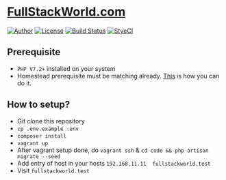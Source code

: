 # [FullStackWorld.com](https://fullstackworld.com/)

[![Author](http://img.shields.io/badge/author-@fullstack_world-blue.svg?style=flat-square)](https://twitter.com/fullstack_world)
[![License](https://img.shields.io/badge/license-MIT-brightgreen.svg?style=flat-square)](LICENSE.md)
[![Build Status](https://img.shields.io/travis/fullstackworld/fullstackworld.com/master.svg?style=flat-square)](https://travis-ci.org/fullstackworld/fullstackworld.com)
[![StyeCI](https://github.styleci.io/repos/188183391/shield)](https://github.styleci.io/repos/188183391/shield)


## Prerequisite

- `PHP V7.2+` installed on your system
- Homestead prerequisite must be matching already. [This](https://laravel.com/docs/5.8/homestead#installation-and-setup) is how you can do it.

## How to setup?

- Git clone this repository
- `cp .env.example .env`
- `composer install`
- `vagrant up`
- After vagrant setup done, do `vagrant ssh` & `cd code && php artisan migrate --seed`
- Add entry of host in your hosts `192.168.11.11  fullstackworld.test`
- Visit `fullstackworld.test`
